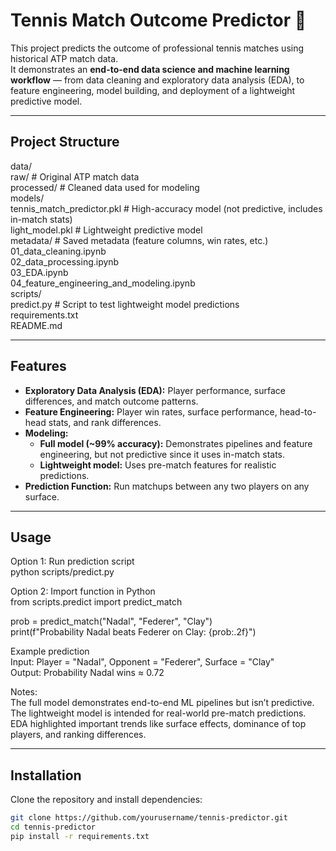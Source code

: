 # Tennis Match Outcome Predictor 🎾

This project predicts the outcome of professional tennis matches using historical ATP match data.  
It demonstrates an **end-to-end data science and machine learning workflow** — from data cleaning and exploratory data analysis (EDA), to feature engineering, model building, and deployment of a lightweight predictive model.

---

## Project Structure

data/  
  raw/ # Original ATP match data  
  processed/ # Cleaned data used for modeling  
models/  
  tennis_match_predictor.pkl # High-accuracy model (not predictive, includes in-match stats)  
  light_model.pkl # Lightweight predictive model  
metadata/ # Saved metadata (feature columns, win rates, etc.)  
01_data_cleaning.ipynb  
02_data_processing.ipynb  
03_EDA.ipynb  
04_feature_engineering_and_modeling.ipynb  
scripts/  
  predict.py # Script to test lightweight model predictions  
requirements.txt  
README.md  


---

## Features

- **Exploratory Data Analysis (EDA):** Player performance, surface differences, and match outcome patterns.
- **Feature Engineering:** Player win rates, surface performance, head-to-head stats, and rank differences.
- **Modeling:**
  - **Full model (~99% accuracy):** Demonstrates pipelines and feature engineering, but not predictive since it uses in-match stats.
  - **Lightweight model:** Uses pre-match features for realistic predictions.
- **Prediction Function:** Run matchups between any two players on any surface.

---

## Usage
Option 1: Run prediction script  
python scripts/predict.py

Option 2: Import function in Python  
from scripts.predict import predict_match

prob = predict_match("Nadal", "Federer", "Clay")  
print(f"Probability Nadal beats Federer on Clay: {prob:.2f}")

Example prediction  
Input:  Player = "Nadal", Opponent = "Federer", Surface = "Clay"  
Output: Probability Nadal wins ≈ 0.72

Notes:  
The full model demonstrates end-to-end ML pipelines but isn’t predictive.  
The lightweight model is intended for real-world pre-match predictions.  
EDA highlighted important trends like surface effects, dominance of top players, and ranking differences.  

---

## Installation

Clone the repository and install dependencies:

```bash
git clone https://github.com/yourusername/tennis-predictor.git
cd tennis-predictor
pip install -r requirements.txt

